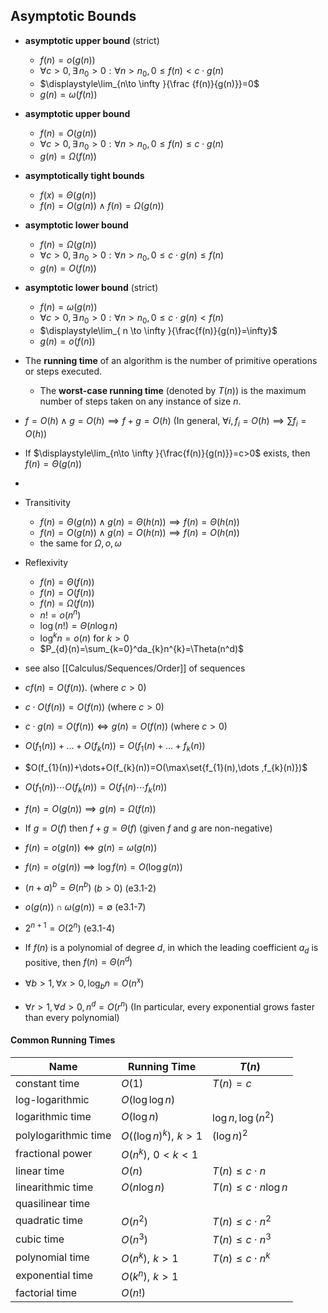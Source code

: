 ## Asymptotic Bounds

- **asymptotic upper bound** (strict)
	- $f(n)=o(g(n))$
	- $\forall c>0,\exists\, n_{0}>0 : \forall n>n_{0},\, 0\leq{f(n)}<c\cdot g(n)$ 
	- $\displaystyle\lim_{n\to \infty }{\frac {f(n)}{g(n)}}=0$ 
	- $g(n)=\omega(f(n))$
- **asymptotic upper bound** 
	- $f(n)=O(g(n))$
	- $\forall{c>0},\exists\, n_{0}>0 : \forall n>n_{0},\, 0\leq{f(n)}\leq c\cdot g(n)\,$
	- $g(n)=\Omega(f(n))$
- **asymptotically tight bounds** 
	- $f(x)=\Theta({g(n)})$
	- ${{f(n)=O(g(n))}\land{f(n)=\Omega{(g(n))}}}$
- **asymptotic lower bound** 
	- $f(n)=\Omega(g(n))$
	- $\forall{c>0},\,\exists\, n_{0}>0:\forall n>n_{0},\,0\leq c\cdot g(n)\leq{f(n)}$
	- $g(n)=O(f(n))$
- **asymptotic lower bound** (strict)
	- $f(n)=\omega(g(n))$
	- $\forall{c>0},\exists\, n_{0}>0:\forall n>n_{0},\,0\leq c\cdot g(n)<{f(n)}$
	- $\displaystyle\lim_{ n \to \infty }{\frac{f(n)}{g(n)}=\infty}$
	- $g(n)=o(f(n))$

- The **running time** of an algorithm is the number of primitive operations or steps executed.
	- The **worst-case running time** (denoted by $T(n)$) is the maximum number of steps taken on any instance of size $n$.



- $f=O(h)\land g=O(h)\implies f+g=O(h)$ (In general, $\forall{i},f_{i}=O(h)\implies\sum{f_{i}}=O(h)$)
- If $\displaystyle\lim_{n\to \infty }{\frac{f(n)}{g(n)}}=c>0$ exists, then $f(n)=\Theta(g(n))$
- 
- Transitivity
	- $f(n)=\Theta(g(n))\land g(n)=\Theta(h(n))\implies f(n)=\Theta(h(n))$
	- $f(n)=O(g(n))\land g(n)=O(h(n))\implies f(n)=O(h(n))$
	- the same for $\Omega ,o,\omega$
- Reflexivity
	- $f(n)=\Theta(f(n))$
	- $f(n)=O(f(n))$
	- $f(n)=\Omega(f(n))$
	- $n!=o(n^n)$
	- $\log(n!)=\Theta(n\log n)$
	- $\log^kn=o(n)$ for $k>0$
	- $P_{d}(n)=\sum_{k=0}^da_{k}n^{k}=\Theta(n^d)$
- see also [[Calculus/Sequences/Order]] of sequences





- $cf(n)=O(f(n))$. (where $c>0$)
- $c\cdot O(f(n))=O(f(n))$ (where $c>0$)
- $c\cdot g(n)=O(f(n))\iff g(n)=O(f(n))$  (where $c>0$)

- $O(f_{1}(n))+\dots+O(f_{k}(n))=O(f_{1}(n)+\dots+f_{k}(n))$
- $O(f_{1}(n))+\dots+O(f_{k}(n))=O(\max\set{f_{1}(n),\dots ,f_{k}(n)})$
- $O(f_{1}(n))\cdots O(f_{k}(n))=O(f_{1}(n)\cdots f_{k}(n))$

- $f(n)=O(g(n))\implies{g(n)=\Omega{(f(n))}}$

- If $g=O(f)$ then $f+g=\Theta(f)$ (given $f$ and $g$ are non-negative)
- $f(n)=o(g(n))\iff g(n)=\omega(g(n))$
- $f(n)=o(g(n))\implies{\log f(n)=O(\log g(n))}$

- $(n+a)^b=\Theta(n^b)$ ($b>0$) (e3.1-2)
- $o(g(n))\cap \omega(g(n))=\emptyset$ (e3.1-7)

- $2^{n+1}=O(2^n)$ (e3.1-4)

- If $f(n)$ is a polynomial of degree $d$, in which the leading coefficient $a_{d}$ is positive, then $f(n)=\Theta(n^d)$
- $\forall b>1,\forall x>0, \log_b n = O(n^x)$
- $\forall r>1,\forall d>0, n^d = O(r^n)$ (In particular, every exponential grows faster than every polynomial)


#### Common Running Times

| Name                 | Running Time            | $T(n)$     |
| -------------------- | ----------------------- | ------------------- |
| constant time        | $O(1)$                  | $T(n)=c$           |
| log-logarithmic      | $O(\log{\log n})$       |                     |
| logarithmic time     | $O(\log{n})$            | $\log n, \log(n^2)$ |
| polylogarithmic time | $O((\log n)^k),\,\,k>1$ | $(\log n)^2$        |
| fractional power     | $O(n^k),\,\,0<k<1$      |                     |
| linear time          | $O({n})$                | $T(n)\leq c\cdot n$ |
| linearithmic time    | $O(n\log n)$            | $T(n)\leq c\cdot n\log n$ |
| quasilinear time     |                         |                     |
| quadratic time       | $O({n^2})$              | $T(n)\leq c\cdot n^2$ |
| cubic time           | $O({n^3})$              | $T(n)\leq c\cdot n^3$ |
| polynomial time      | $O(n^k),\,\,k>1$        | $T(n)\leq c\cdot n^k$ |
| exponential time     | $O(k^n),\,\, k>1$       |                     |
| factorial time       | $O(n!)$                 |                     |

